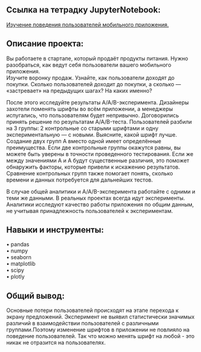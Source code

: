 ## Ссылка на тетрадку JupyterNotebook:
[Изучение поведения пользователей мобильного приложения.](https://github.com/DenZo-web/My_projects/blob/main/Assembly%20project/Assembly%20project%202.ipynb)

## Описание проекта:   
Вы работаете в стартапе, который продаёт продукты питания. Нужно разобраться, как ведут себя пользователи вашего мобильного приложения.  
Изучите воронку продаж. Узнайте, как пользователи доходят до покупки. Сколько пользователей доходит до покупки, а сколько — «застревает» на предыдущих шагах? На каких именно?  

После этого исследуйте результаты A/A/B-эксперимента. Дизайнеры захотели поменять шрифты во всём приложении, а менеджеры испугались, что пользователям будет непривычно. Договорились принять решение по результатам A/A/B-теста. Пользователей разбили на 3 группы: 2 контрольные со старыми шрифтами и одну экспериментальную — с новыми. Выясните, какой шрифт лучше.  
Создание двух групп A вместо одной имеет определённые преимущества. Если две контрольные группы окажутся равны, вы можете быть уверены в точности проведенного тестирования. Если же между значениями A и A будут существенные различия, это поможет обнаружить факторы, которые привели к искажению результатов. Сравнение контрольных групп также помогает понять, сколько времени и данных потребуется для дальнейших тестов.  

В случае общей аналитики и A/A/B-эксперимента работайте с одними и теми же данными. В реальных проектах всегда идут эксперименты. Аналитики исследуют качество работы приложения по общим данным, не учитывая принадлежность пользователей к экспериментам.  

## Навыки и инструменты: 
• pandas   
• numpy   
• seaborn   
• matplotlib  
• scipy  
• plotly  

## Общий вывод:

Основные потери пользователей происходят на этапе перехода к экрану предложений. Эксперимент не выявил статистически значимых различий в взаимодействии пользователей с различными группами.Поэтому изменение шрифтов в приложении не повлияло на поведение пользователей. Так что можно менять шрифт на любой - это никак не отразится на пользователях.  
